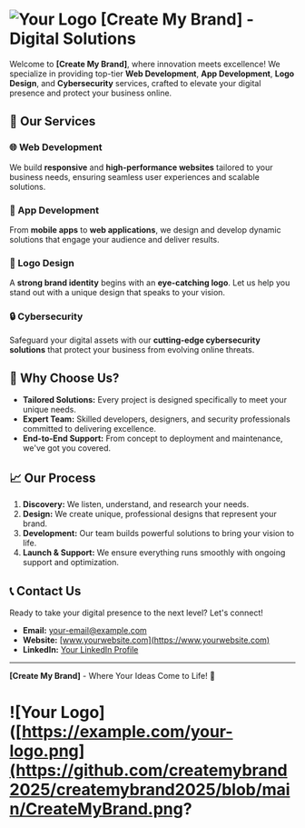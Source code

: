# ![Your Logo]([https://example.com/your-logo.png](https://github.com/createmybrand2025/createmybrand2025/blob/main/CreateMyBrand.png?raw=true)) **[Create My Brand]** - Digital Solutions

Welcome to **[Create My Brand]**, where innovation meets excellence! We specialize in providing top-tier **Web Development**, **App Development**, **Logo Design**, and **Cybersecurity** services, crafted to elevate your digital presence and protect your business online.

## 🚀 **Our Services**

### 🌐 Web Development
We build **responsive** and **high-performance websites** tailored to your business needs, ensuring seamless user experiences and scalable solutions.

### 📱 App Development
From **mobile apps** to **web applications**, we design and develop dynamic solutions that engage your audience and deliver results.

### 🎨 Logo Design
A **strong brand identity** begins with an **eye-catching logo**. Let us help you stand out with a unique design that speaks to your vision.

### 🔒 Cybersecurity
Safeguard your digital assets with our **cutting-edge cybersecurity solutions** that protect your business from evolving online threats.

## 🎯 Why Choose Us?

- **Tailored Solutions:** Every project is designed specifically to meet your unique needs.
- **Expert Team:** Skilled developers, designers, and security professionals committed to delivering excellence.
- **End-to-End Support:** From concept to deployment and maintenance, we've got you covered.

## 📈 **Our Process**

1. **Discovery:** We listen, understand, and research your needs.
2. **Design:** We create unique, professional designs that represent your brand.
3. **Development:** Our team builds powerful solutions to bring your vision to life.
4. **Launch & Support:** We ensure everything runs smoothly with ongoing support and optimization.

## 📞 **Contact Us**

Ready to take your digital presence to the next level? Let's connect!

- **Email:** [your-email@example.com](mailto:your-email@example.com)
- **Website:** [www.yourwebsite.com](https://www.yourwebsite.com)
- **LinkedIn:** [Your LinkedIn Profile](https://www.linkedin.com/in/yourprofile)

---

**[Create My Brand]** - Where Your Ideas Come to Life! 🌟

# ![Your Logo]([https://example.com/your-logo.png](https://github.com/createmybrand2025/createmybrand2025/blob/main/CreateMyBrand.png?


